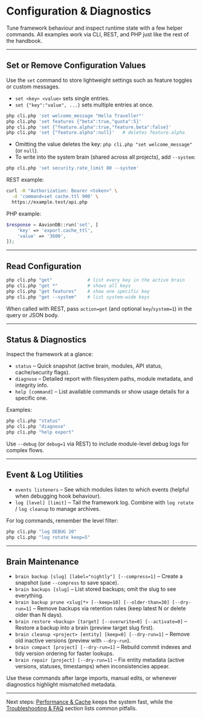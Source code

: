 # Configuration & Diagnostics

Tune framework behaviour and inspect runtime state with a few helper commands. All examples work via CLI, REST, and PHP just like the rest of the handbook.

---

## Set or Remove Configuration Values

Use the `set` command to store lightweight settings such as feature toggles or custom messages.

- `set <key> <value>` sets single entries.
- `set {"key":"value", ...}` sets multiple entries at once.

```bash
php cli.php 'set welcome_message "Hello Traveller"'
php cli.php 'set features {"beta":true,"quota":5}'
php cli.php 'set {"feature.alpha":true,"feature.beta":false}'
php cli.php 'set {"feature.alpha":null}'   # deletes feature.alpha
```

- Omitting the value deletes the key: `php cli.php "set welcome_message"` (or `null`).
- To write into the system brain (shared across all projects), add `--system`:

```bash
php cli.php 'set security.rate_limit 80 --system'
```

REST example:

```bash
curl -H "Authorization: Bearer <token>" \
  -d 'command=set cache.ttl 900' \
  https://example.test/api.php
```

PHP example:

```php
$response = AavionDB::run('set', [
    'key' => 'export.cache_ttl',
    'value' => '3600',
]);
```

---

## Read Configuration

```bash
php cli.php "get"             # list every key in the active brain
php cli.php "get *"           # shows all keys
php cli.php "get features"    # show one specific key
php cli.php "get --system"    # list system-wide keys
```

When called with REST, pass `action=get` (and optional `key`/`system=1`) in the query or JSON body.

---

## Status & Diagnostics

Inspect the framework at a glance:

- `status` – Quick snapshot (active brain, modules, API status, cache/security flags).  
- `diagnose` – Detailed report with filesystem paths, module metadata, and integrity info.  
- `help [command]` – List available commands or show usage details for a specific one.

Examples:

```bash
php cli.php "status"
php cli.php "diagnose"
php cli.php "help export"
```

Use `--debug` (or `debug=1` via REST) to include module-level debug logs for complex flows.

---

## Event & Log Utilities

- `events listeners` – See which modules listen to which events (helpful when debugging hook behaviour).  
- `log [level] [limit]` – Tail the framework log. Combine with `log rotate` / `log cleanup` to manage archives.

For log commands, remember the level filter:

```bash
php cli.php "log DEBUG 20"
php cli.php "log rotate keep=5"
```

---

## Brain Maintenance

- `brain backup [slug] [label="nightly"] [--compress=1]` – Create a snapshot (use `--compress` to save space).
- `brain backups [slug]` – List stored backups; omit the slug to see everything.
- `brain backup prune <slug|*> [--keep=10] [--older-than=30] [--dry-run=1]` – Remove backups via retention rules (keep latest N or delete older than N days).
- `brain restore <backup> [target] [--overwrite=0] [--activate=0]` – Restore a backup into a brain (preview target slug first).
- `brain cleanup <project> [entity] [keep=0] [--dry-run=1]` – Remove old inactive versions (preview with `--dry-run`).
- `brain compact [project] [--dry-run=1]` – Rebuild commit indexes and tidy version ordering for faster lookups.
- `brain repair [project] [--dry-run=1]` – Fix entity metadata (active versions, statuses, timestamps) when inconsistencies appear.

Use these commands after large imports, manual edits, or whenever diagnostics highlight mismatched metadata.

---

Next steps: [Performance & Cache](performance.md) keeps the system fast, while the [Troubleshooting & FAQ](troubleshooting.md) section lists common pitfalls.
